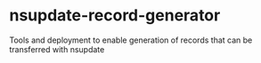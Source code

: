 # nsupdate-record-generator
Tools and deployment to enable generation of records that can be transferred with nsupdate
